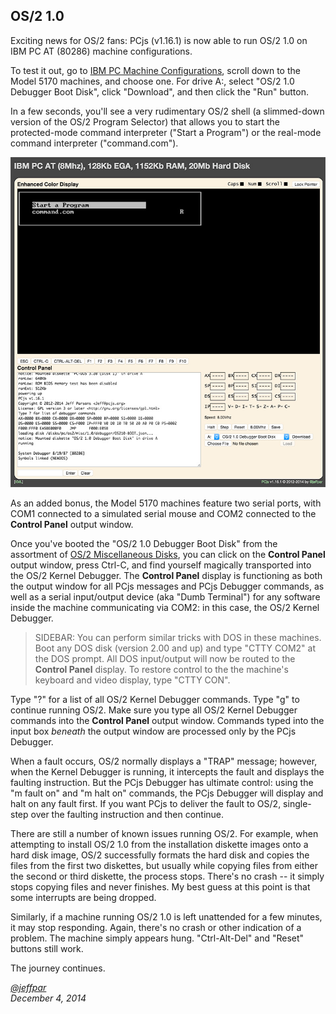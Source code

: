 OS/2 1.0
---
Exciting news for OS/2 fans: PCjs (v1.16.1) is now able to run OS/2 1.0 on IBM PC AT (80286) machine configurations.

To test it out, go to [IBM PC Machine Configurations](/devices/pc/machine/), scroll down to the Model 5170 machines,
and choose one.  For drive A:, select "OS/2 1.0 Debugger Boot Disk", click "Download", and then click the "Run"
button.

In a few seconds, you'll see a very rudimentary OS/2 shell (a slimmed-down version of the OS/2 Program Selector)
that allows you to start the protected-mode command interpreter ("Start a Program") or the real-mode command
interpreter ("command.com").

![OS/2 1.0 With Kernel Debugger](OS210-DEBUGGER.jpg "link:/disks/pc/os2/misc/")
 
As an added bonus, the Model 5170 machines feature two serial ports, with COM1 connected to a simulated serial
mouse and COM2 connected to the **Control Panel** output window.

Once you've booted the "OS/2 1.0 Debugger Boot Disk" from the assortment of [OS/2 Miscellaneous Disks](/disks/pc/os2/misc/),
you can click on the **Control Panel** output window, press Ctrl-C, and find yourself magically transported
into the OS/2 Kernel Debugger.  The **Control Panel** display is functioning as both the output window for all PCjs
messages and PCjs Debugger commands, as well as a serial input/output device (aka "Dumb Terminal") for any software
inside the machine communicating via COM2: in this case, the OS/2 Kernel Debugger.

> SIDEBAR: You can perform similar tricks with DOS in these machines.  Boot any DOS disk (version 2.00 and up)
and type "CTTY COM2" at the DOS prompt.  All DOS input/output will now be routed to the **Control Panel** display.
To restore control to the the machine's keyboard and video display, type "CTTY CON".

Type "?" for a list of all OS/2 Kernel Debugger commands.  Type "g" to continue running OS/2.  Make sure you type all
OS/2 Kernel Debugger commands into the **Control Panel** output window.  Commands typed into the input box *beneath*
the output window are processed only by the PCjs Debugger.

When a fault occurs, OS/2 normally displays a "TRAP" message; however, when the Kernel Debugger is running, it
intercepts the fault and displays the faulting instruction.  But the PCjs Debugger has ultimate control: using
the "m fault on" and "m halt on" commands, the PCjs Debugger will display and halt on any fault first.  If you want
PCjs to deliver the fault to OS/2, single-step over the faulting instruction and then continue.

There are still a number of known issues running OS/2.  For example, when attempting to install OS/2 1.0 from the
installation diskette images onto a hard disk image, OS/2 successfully formats the hard disk and copies the files from
the first two diskettes, but usually while copying files from either the second or third diskette, the process stops.
There's no crash -- it simply stops copying files and never finishes.  My best guess at this point is that some
interrupts are being dropped.

Similarly, if a machine running OS/2 1.0 is left unattended for a few minutes, it may stop responding.  Again, there's
no crash or other indication of a problem.  The machine simply appears hung.  "Ctrl-Alt-Del" and "Reset" buttons still
work.

The journey continues.

*[@jeffpar](http://twitter.com/jeffpar)*  
*December 4, 2014*
